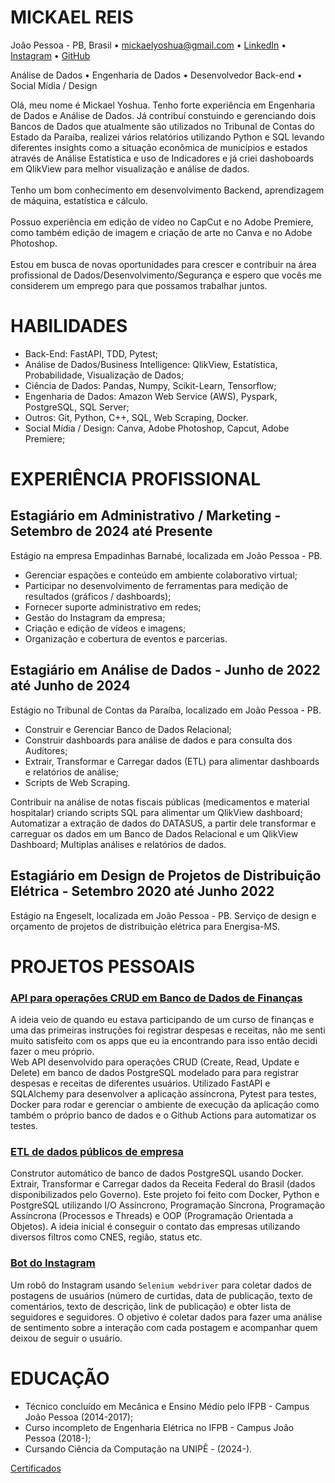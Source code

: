 # MICKAEL REIS
João Pessoa - PB, Brasil • mickaelyoshua@gmail.com • [LinkedIn](https://www.linkedin.com/in/mickaelyoshua/) • [Instagram](https://www.instagram.com/mickaelyoshua/) • [GitHub](https://github.com/mickaelyoshua7674)

Análise de Dados • Engenharia de Dados • Desenvolvedor Back-end • Social Mídia / Design

Olá, meu nome é Mickael Yoshua. Tenho forte experiência em Engenharia de Dados e Análise de Dados. Já contribuí constuindo e gerenciando dois Bancos de Dados que atualmente são utilizados no Tribunal de Contas do Estado da Paraíba, realizei vários relatórios utilizando Python e SQL levando diferentes insights como a situação econômica de municípios e estados através de Análise Estatística e uso de Indicadores e já criei dashoboards em QlikView para melhor visualização e análise de dados.<br><br>
Tenho um bom conhecimento em desenvolvimento Backend, aprendizagem de máquina, estatística e cálculo.<br><br>
Possuo experiência em edição de vídeo no CapCut e no Adobe Premiere, como também edição de imagem e criação de arte no Canva e no Adobe Photoshop.<br><br>
Estou em busca de novas oportunidades para crescer e contribuir na área profissional de Dados/Desenvolvimento/Segurança e espero que vocês me considerem um emprego para que possamos trabalhar juntos.

# HABILIDADES
* Back-End: FastAPI, TDD, Pytest;
* Análise de Dados/Business Intelligence: QlikView, Estatística, Probabilidade, Visualização de Dados;
* Ciência de Dados: Pandas, Numpy, Scikit-Learn, Tensorflow;
* Engenharia de Dados: Amazon Web Service (AWS), Pyspark, PostgreSQL, SQL Server;
* Outros: Git, Python, C++, SQL, Web Scraping, Docker.
* Social Mídia / Design: Canva, Adobe Photoshop, Capcut, Adobe Premiere;

# EXPERIÊNCIA PROFISSIONAL
## Estagiário em Administrativo / Marketing - Setembro de 2024 até Presente
Estágio na empresa Empadinhas Barnabé, localizada em João Pessoa - PB.<br>
* Gerenciar espações e conteúdo em ambiente colaborativo virtual;
* Participar no desenvolvimento de ferramentas para medição de resultados (gráficos / dashboards);
* Fornecer suporte administrativo em redes;
* Gestão do Instagram da empresa;
* Criação e edição de vídeos e imagens;
* Organização e cobertura de eventos e parcerias.

## Estagiário em Análise de Dados - Junho de 2022 até Junho de 2024
Estágio no Tribunal de Contas da Paraíba, localizado em João Pessoa - PB.<br>
* Construir e Gerenciar Banco de Dados Relacional;
* Construir dashboards para análise de dados e para consulta dos Auditores;
* Extrair, Transformar e Carregar dados (ETL) para alimentar dashboards e relatórios de análise;
* Scripts de Web Scraping.

Contribuir na análise de notas fiscais públicas (medicamentos e material hospitalar) criando scripts SQL para alimentar um QlikView dashboard; Automatizar a extração de dados do DATASUS, a partir dele transformar e carreguar os dados em um Banco de Dados Relacional e um QlikView Dashboard; Multiplas análises e relatórios de dados.

## Estagiário em Design de Projetos de Distribuição Elétrica - Setembro 2020 até Junho 2022
Estágio na Engeselt, localizada em João Pessoa - PB. Serviço de design e orçamento de projetos de distribuição elétrica para Energisa-MS.

# PROJETOS PESSOAIS
### [API para operações CRUD em Banco de Dados de Finanças](https://github.com/mickaelyoshua7674/laos-finances)
A ideia veio de quando eu estava participando de um curso de finanças e uma das primeiras instruções foi registrar despesas e receitas, não me senti muito satisfeito com os apps que eu ia encontrando para isso então decidi fazer o meu próprio.<br>
Web API desenvolvido para operações CRUD (Create, Read, Update e Delete) em banco de dados PostgreSQL modelado para para registrar despesas e receitas de diferentes usuários. Utilizado FastAPI e SQLAlchemy para desenvolver a aplicação assíncrona, Pytest para testes, Docker para rodar e gerenciar o ambiente de execução da aplicação como também o próprio banco de dados e o Github Actions para automatizar os testes.

### [ETL de dados públicos de empresa](https://github.com/mickaelyoshua7674/etl-cnpjs)
Construtor automático de banco de dados PostgreSQL usando Docker. Extrair, Transformar e Carregar dados da Receita Federal do Brasil (dados disponibilizados pelo Governo). Este projeto foi feito com Docker, Python e PostgreSQL utilizando I/O Assíncrono, Programação Síncrona, Programação Assíncrona (Processos e Threads) e OOP (Programação Orientada a Objetos). A ideia inicial é conseguir o contato das empresas utilizando diversos filtros como CNES, região, status etc.

### [Bot do Instagram](https://github.com/mickaelyoshua7674/insta_feed_data)
Um robô do Instagram usando `Selenium webdriver` para coletar dados de postagens de usuários (número de curtidas, data de publicação, texto de comentários, texto de descrição, link de publicação) e obter lista de seguidores e seguidores. O objetivo é coletar dados para fazer uma análise de sentimento sobre a interação com cada postagem e acompanhar quem deixou de seguir o usuário.

# EDUCAÇÃO
* Técnico concluído em Mecânica e Ensino Médio pelo IFPB - Campus João Pessoa (2014-2017);
* Curso incompleto de Engenharia Elétrica no IFPB - Campus João Pessoa (2018-);
* Cursando Ciência da Computação na UNIPÊ - (2024-).

[Certificados](https://www.linkedin.com/in/mickaelyoshua/details/certifications/)